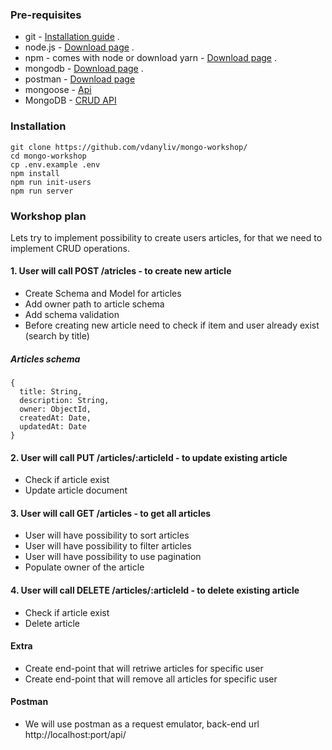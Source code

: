 ### Pre-requisites
* git - [Installation guide](https://www.linode.com/docs/development/version-control/how-to-install-git-on-linux-mac-and-windows/) .  
* node.js - [Download page](https://nodejs.org/en/download/) .  
* npm - comes with node or download yarn - [Download page](https://yarnpkg.com/lang/en/docs/install) .  
* mongodb - [Download page](https://www.mongodb.com/download-center/community) .  
* postman - [Download page](https://www.getpostman.com/downloads/)
* mongoose - [Api](https://mongoosejs.com/docs/api.html)
* MongoDB - [CRUD API](https://docs.mongodb.com/manual/crud/index.html)

### Installation 
``` 
git clone https://github.com/vdanyliv/mongo-workshop/
cd mongo-workshop
cp .env.example .env
npm install
npm run init-users
npm run server
```
### Workshop plan
Lets try to implement possibility to create users articles, for that we need to implement CRUD operations.

#### 1. User will call POST /atricles - to create new article
  * Create Schema and Model for articles
  * Add owner path to article schema
  * Add schema validation
  * Before creating new article need to check if item and user already exist (search by title)

##### Articles schema
```
{
  title: String,
  description: String,
  owner: ObjectId,
  createdAt: Date,
  updatedAt: Date
}
```
#### 2. User will call PUT /articles/:articleId - to update existing article
  - Check if article exist
  - Update article document
#### 3. User will call GET /articles - to get all articles
  - User will have possibility to sort articles
  - User will have possibility to filter articles
  - User will have possibility to use pagination
  - Populate owner of the article
#### 4. User will call DELETE /articles/:articleId - to delete existing article
  - Check if article exist
  - Delete article
  
#### Extra
  - Create end-point that will retriwe articles for specific user
  - Create end-point that will remove all articles for specific user
  
#### Postman
- We will use postman as a request emulator, back-end url http://localhost:port/api/

